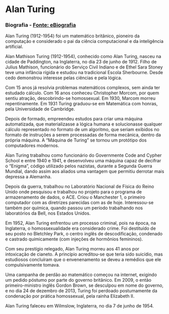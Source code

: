 # Alan Turing

### Biografia  - [Fonte: eBiografia](https://www.ebiografia.com/alan_turing/#:~:text=Alan)

Alan Turing (1912-1954) foi um matemático britânico, pioneiro da computação e considerado o pai da ciência computacional e da inteligência artificial.

Alan Mathison Turing (1912-1954), conhecido como Alan Turing, nasceu na cidade de Paddington, na Inglaterra, no dia 23 de junho de 1912. Filho de Julius Mathison, funcionário do Serviço Civil Indiano e de Ethel Sara Stoney teve uma infância rígida e estudou na tradicional Escola Sherbourne. Desde cedo demonstrou interesse pelas ciências e pela lógica.

Com 15 anos já resolvia problemas matemáticos complexos, sem ainda ter estudado cálculo. Com 16 anos conheceu Christopher Morcom, por quem sentiu atração, descobrindo-se homossexual. Em 1930, Marcom morreu repentinamente. Em 1931 Turing graduou-se em Matemática com honras, pela Universidade de Cambridge.

Depois de formado, empreendeu estudos para criar uma máquina automatizada, que materializasse a lógica humana e solucionasse qualquer cálculo representado no formato de um algoritmo, que seriam exibidos no formato de instruções a serem processadas de forma mecânica, dentro da própria máquina. A “Máquina de Turing” se tornou um protótipo dos computadores modernos.

Alan Turing trabalhou como funcionário do Governmente Code and Cypher School e entre 1940 e 1941, e desenvolveu uma máquina capaz de decifrar o “Enigma”, código utilizado pelos nazistas, durante a Segunda Guerra Mundial, dando assim aos aliados uma vantagem que permitiu derrotar mais depressa a Alemanha.

Depois da guerra, trabalhou no Laboratório Nacional de Física do Reino Unido onde pesquisou e trabalhou no projeto para o programa de armazenamento de dados, o ACE. Criou o Manchester 1, o primeiro computador com as diretrizes parecidas com as de hoje. Interessou-se também por química, quando passou um período trabalhando nos laboratórios da Bell, nos Estados Unidos.

Em 1952, Alan Turing enfrentou um processo criminal, pois na época, na Inglaterra, o homossexualidade era considerado crime. Foi destituído de seu posto no Bletchley Park, o centro inglês de descodificação, condenado e castrado quimicamente (com injeções de hormônios femininos).

Com seu prestígio relegado, Alan Turing morreu aos 41 anos por intoxicação de cianeto. A princípio acreditou-se que teria sido suicídio, mas estudiosos concluíram que o envenenamento se deveu a remédios que ele compulsivamente tomava.

Uma campanha de perdão ao matemático começou na internet, exigindo um pedido póstumo por parte do governo britânico. Em 2009, o então primeiro-ministro inglês Gordon Brown, se desculpou em nome do governo, e no dia 24 de dezembro de 2013, Turing foi perdoado postumamente da condenação por prática homossexual, pela rainha Elizabeth II.

Alan Turing faleceu em Wilmslow, Inglaterra, no dia 7 de junho de 1954.
